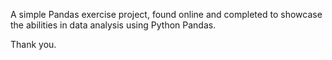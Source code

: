 A simple Pandas exercise project, found online and completed to showcase the abilities in data analysis using Python Pandas.

Thank you.

